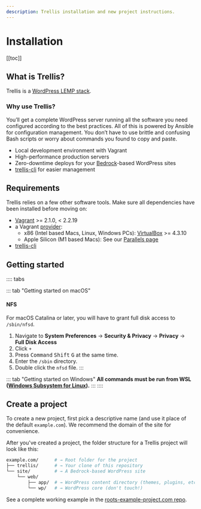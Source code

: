 ```yaml
---
description: Trellis installation and new project instructions.
---
```


# Installation

[[toc]]

## What is Trellis?

Trellis is a [WordPress LEMP stack](https://roots.io/trellis/).

### Why use Trellis?

You’ll get a complete WordPress server running all the software you need configured according to the best practices. All of this is powered by Ansible for configuration management. You don’t have to use brittle and confusing Bash scripts or worry about commands you found to copy and paste.

- Local development environment with Vagrant
- High-performance production servers
- Zero-downtime deploys for your [Bedrock](https://roots.io/bedrock/)-based WordPress sites
- [trellis-cli](https://github.com/roots/trellis-cli) for easier management

## Requirements

Trellis relies on a few other software tools. Make sure all dependencies have been installed before moving on:

- [Vagrant](https://www.vagrantup.com/downloads.html) >= 2.1.0, < 2.2.19
- a Vagrant [provider](https://www.vagrantup.com/docs/providers):
  - x86 (Intel based Macs, Linux, Windows PCs): [VirtualBox](https://www.virtualbox.org/wiki/Downloads) >= 4.3.10
  - Apple Silicon (M1 based Macs): See our [Parallels page](vagrant.md#parallels-apple-silicon-m1-macs)
- [trellis-cli](https://github.com/roots/trellis-cli)

## Getting started

:::: tabs

::: tab "Getting started on macOS"
#### NFS

For macOS Catalina or later, you will have to grant full disk access to `/sbin/nfsd`.

1. Navigate to **System Preferences** → **Security & Privacy** → **Privacy** → **Full Disk Access**
2. Click `+`
3. Press <kbd>Command</kbd> <kbd>Shift</kbd> <kbd>G</kbd> at the same time.
4. Enter the `/sbin` directory.
5. Double click the `nfsd` file.
:::

::: tab "Getting started on Windows"
**All commands must be run from WSL ([Windows Subsystem for Linux](https://docs.microsoft.com/en-us/windows/wsl/install-win10)).**
:::
::::

## Create a project

To create a new project, first pick a descriptive name (and use it place of the default `example.com`).
We recommend the domain of the site for convenience.

<CodeSwitcher :languages="{cli:'Trellis CLI',manual:'Manual'}">
<template v-slot:cli>

```bash
$ trellis new example.com
```

</template>
<template v-slot:manual>

1. Create a new project directory:
```bash
$ mkdir example.com && cd example.com
```
2. Install Trellis:
```bash
$ git clone --depth=1 git@github.com:roots/trellis.git && rm -rf trellis/.git
```
3. Install Bedrock into the `site` directory:
```bash
$ composer create-project roots/bedrock site
```

</template>
</CodeSwitcher>

After you've created a project, the folder structure for a Trellis project will look like this:

```bash
example.com/      # → Root folder for the project
├── trellis/      # → Your clone of this repository
└── site/         # → A Bedrock-based WordPress site
    └── web/
        ├── app/  # → WordPress content directory (themes, plugins, etc.)
        └── wp/   # → WordPress core (don't touch!)
```

See a complete working example in the [roots-example-project.com repo](https://github.com/roots/roots-example-project.com).
